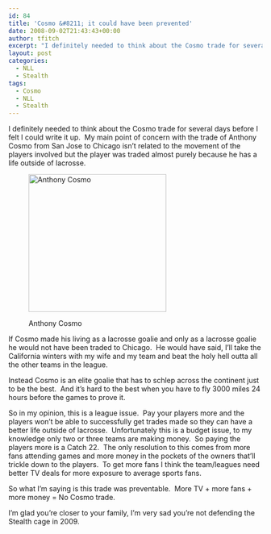 ```yaml
---
id: 84
title: 'Cosmo &#8211; it could have been prevented'
date: 2008-09-02T21:43:43+00:00
author: tfitch
excerpt: "I definitely needed to think about the Cosmo trade for several days before I felt I could write it up.  My main point of concern with the trade of Anthony Cosmo from San Jose to Chicago isn't related to the movement of the players involved but the player was traded almost purely because he has a life outside of lacrosse."
layout: post
categories:
  - NLL
  - Stealth
tags:
  - Cosmo
  - NLL
  - Stealth
---
```

I definitely needed to think about the Cosmo trade for several days before I felt I could write it up.  My main point of concern with the trade of Anthony Cosmo from San Jose to Chicago isn&#8217;t related to the movement of the players involved but the player was traded almost purely because he has a life outside of lacrosse.<figure id="attachment_85" aria-describedby="caption-attachment-85" style="width: 273px" class="wp-caption alignright">

[<img class="size-full wp-image-85  " title="1051331_439232734" src="http://thestealthdragon.com/wp-content/uploads/2008/09/1051331_439232734.jpg" alt="Anthony Cosmo" width="273" height="273" />](http://thestealthdragon.com/wp-content/uploads/2008/09/1051331_439232734.jpg)<figcaption id="caption-attachment-85" class="wp-caption-text">Anthony Cosmo</figcaption></figure> 

If Cosmo made his living as a lacrosse goalie and only as a lacrosse goalie he would not have been traded to Chicago.  He would have said, I&#8217;ll take the California winters with my wife and my team and beat the holy hell outta all the other teams in the league.

Instead Cosmo is an elite goalie that has to schlep across the continent just to be the best.  And it&#8217;s hard to the best when you have to fly 3000 miles 24 hours before the games to prove it.

So in my opinion, this is a league issue.  Pay your players more and the players won&#8217;t be able to successfully get trades made so they can have a better life outside of lacrosse.  Unfortunately this is a budget issue, to my knowledge only two or three teams are making money.  So paying the players more is a Catch 22.  The only resolution to this comes from more fans attending games and more money in the pockets of the owners that&#8217;ll trickle down to the players.  To get more fans I think the team/leagues need better TV deals for more exposure to average sports fans.

So what I&#8217;m saying is this trade was preventable.  More TV + more fans + more money = No Cosmo trade.

I&#8217;m glad you&#8217;re closer to your family, I&#8217;m very sad you&#8217;re not defending the Stealth cage in 2009.
